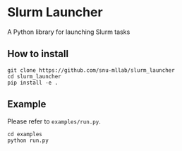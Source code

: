# Slurm Launcher
A Python library for launching Slurm tasks

## How to install
```
git clone https://github.com/snu-mllab/slurm_launcher
cd slurm_launcher
pip install -e .
```

## Example
Please refer to `examples/run.py`.
```
cd examples
python run.py
```
